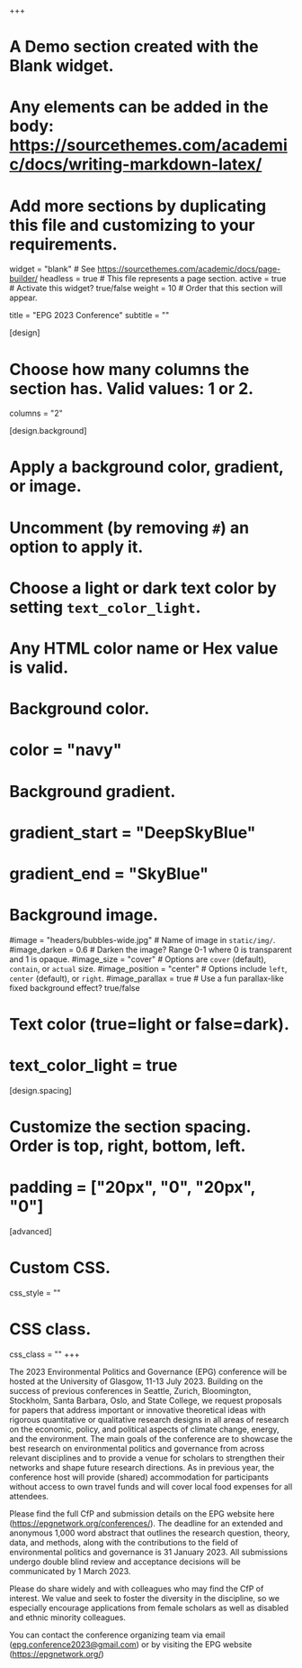 +++
# A Demo section created with the Blank widget.
# Any elements can be added in the body: https://sourcethemes.com/academic/docs/writing-markdown-latex/
# Add more sections by duplicating this file and customizing to your requirements.

widget = "blank"  # See https://sourcethemes.com/academic/docs/page-builder/
headless = true  # This file represents a page section.
active = true  # Activate this widget? true/false
weight = 10  # Order that this section will appear.

title = "EPG 2023 Conference"
subtitle = ""

[design]
  # Choose how many columns the section has. Valid values: 1 or 2.
  columns = "2"

[design.background]
  # Apply a background color, gradient, or image.
  #   Uncomment (by removing `#`) an option to apply it.
  #   Choose a light or dark text color by setting `text_color_light`.
  #   Any HTML color name or Hex value is valid.

  # Background color.
  # color = "navy"
  
  # Background gradient.
  # gradient_start = "DeepSkyBlue"
  # gradient_end = "SkyBlue"
  
  # Background image.
  #image = "headers/bubbles-wide.jpg"  # Name of image in `static/img/`.
  #image_darken = 0.6  # Darken the image? Range 0-1 where 0 is transparent and 1 is opaque.
  #image_size = "cover"  #  Options are `cover` (default), `contain`, or `actual` size.
  #image_position = "center"  # Options include `left`, `center` (default), or `right`.
  #image_parallax = true  # Use a fun parallax-like fixed background effect? true/false

  # Text color (true=light or false=dark).
  # text_color_light = true

[design.spacing]
  # Customize the section spacing. Order is top, right, bottom, left.
  # padding = ["20px", "0", "20px", "0"]

[advanced]
 # Custom CSS. 
 css_style = ""
 
 # CSS class.
 css_class = ""
+++

The 2023 Environmental Politics and Governance (EPG) conference will be hosted at the University of Glasgow, 11-13 July 2023. Building on the success of previous conferences in Seattle, Zurich, Bloomington, Stockholm, Santa Barbara, Oslo, and State College, we request proposals for papers that address important or innovative theoretical ideas with rigorous quantitative or qualitative research designs in all areas of research on the economic, policy, and political aspects of climate change, energy, and the environment. The main goals of the conference are to showcase the best research on environmental politics and governance from across relevant disciplines and to provide a venue for scholars to strengthen their networks and shape future research directions. As in previous year, the conference host will provide (shared) accommodation for participants without access to own travel funds and will cover local food expenses for all attendees. 

Please find the full CfP and submission details on the EPG website here (https://epgnetwork.org/conferences/). The deadline for an extended and anonymous 1,000 word abstract that outlines the research question, theory, data, and methods, along with the contributions to the field of environmental politics and governance is 31 January 2023. All submissions undergo double blind review and acceptance decisions will be communicated by 1 March 2023. 

Please do share widely and with colleagues who may find the CfP of interest. We value and seek to foster the diversity in the discipline, so we especially encourage applications from female scholars as well as disabled and ethnic minority colleagues. 

You can contact the conference organizing team via email (epg.conference2023@gmail.com) or by visiting the EPG website (https://epgnetwork.org/)

